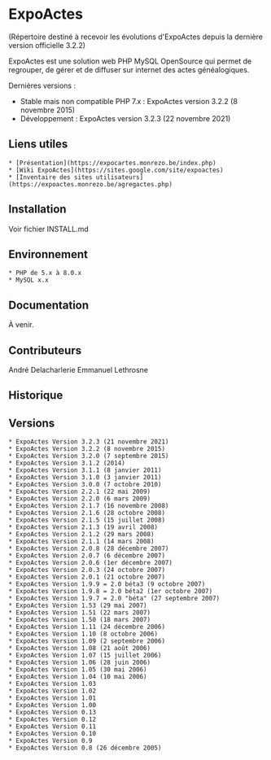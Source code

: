 # ExpoActes

(Répertoire destiné à recevoir les évolutions d'ExpoActes depuis la dernière version officielle 3.2.2)

ExpoActes est une solution web PHP MySQL OpenSource qui permet de regrouper, de gérer et de diffuser sur internet des actes généalogiques.

Dernières versions :

- Stable mais non compatible PHP 7.x : ExpoActes version 3.2.2 (8 novembre 2015)
- Développement : ExpoActes version 3.2.3 (22 novembre 2021)

## Liens utiles

    * [Présentation](https://expocartes.monrezo.be/index.php)
    * [Wiki ExpoActes](https://sites.google.com/site/expoactes)
    * [Inventaire des sites utilisateurs](https://expoactes.monrezo.be/agregactes.php)

## Installation

Voir fichier INSTALL.md

## Environnement

    * PHP de 5.x à 8.0.x 
    * MySQL x.x 

## Documentation

À venir.

## Contributeurs

André Delacharlerie
Emmanuel Lethrosne

## Historique

## Versions

    * ExpoActes Version 3.2.3 (21 novembre 2021)
    * ExpoActes Version 3.2.2 (8 novembre 2015)
    * ExpoActes Version 3.2.0 (7 septembre 2015)
    * ExpoActes Version 3.1.2 (2014)
    * ExpoActes Version 3.1.1 (8 janvier 2011)
    * ExpoActes Version 3.1.0 (3 janvier 2011)
    * ExpoActes Version 3.0.0 (7 octobre 2010)
    * ExpoActes Version 2.2.1 (22 mai 2009)
    * ExpoActes Version 2.2.0 (6 mars 2009)
    * ExpoActes Version 2.1.7 (16 novembre 2008)
    * ExpoActes Version 2.1.6 (28 octobre 2008)
    * ExpoActes Version 2.1.5 (15 juillet 2008)
    * ExpoActes Version 2.1.3 (19 avril 2008)
    * ExpoActes Version 2.1.2 (29 mars 2008)
    * ExpoActes Version 2.1.1 (14 mars 2008)
    * ExpoActes Version 2.0.8 (28 décembre 2007)
    * ExpoActes Version 2.0.7 (6 décembre 2007)
    * ExpoActes Version 2.0.6 (1er décembre 2007)
    * ExpoActes Version 2.0.3 (24 octobre 2007)
    * ExpoActes Version 2.0.1 (21 octobre 2007)
    * ExpoActes Version 1.9.9 = 2.0 béta3 (9 octobre 2007)
    * ExpoActes Version 1.9.8 = 2.0 béta2 (1er octobre 2007)
    * ExpoActes Version 1.9.7 = 2.0 "béta" (27 septembre 2007)
    * ExpoActes Version 1.53 (29 mai 2007)
    * ExpoActes Version 1.51 (22 mars 2007)
    * ExpoActes Version 1.50 (18 mars 2007)
    * ExpoActes Version 1.11 (24 décembre 2006)
    * ExpoActes Version 1.10 (8 octobre 2006)
    * ExpoActes Version 1.09 (2 septembre 2006)
    * ExpoActes Version 1.08 (21 août 2006)
    * ExpoActes Version 1.07 (15 juillet 2006)
    * ExpoActes Version 1.06 (28 juin 2006)
    * ExpoActes Version 1.05 (30 mai 2006)
    * ExpoActes Version 1.04 (10 mai 2006)
    * ExpoActes Version 1.03
    * ExpoActes Version 1.02
    * ExpoActes Version 1.01
    * ExpoActes Version 1.00
    * ExpoActes Version 0.13
    * ExpoActes Version 0.12
    * ExpoActes Version 0.11
    * ExpoActes Version 0.10
    * ExpoActes Version 0.9
    * ExpoActes Version 0.8 (26 décembre 2005)

